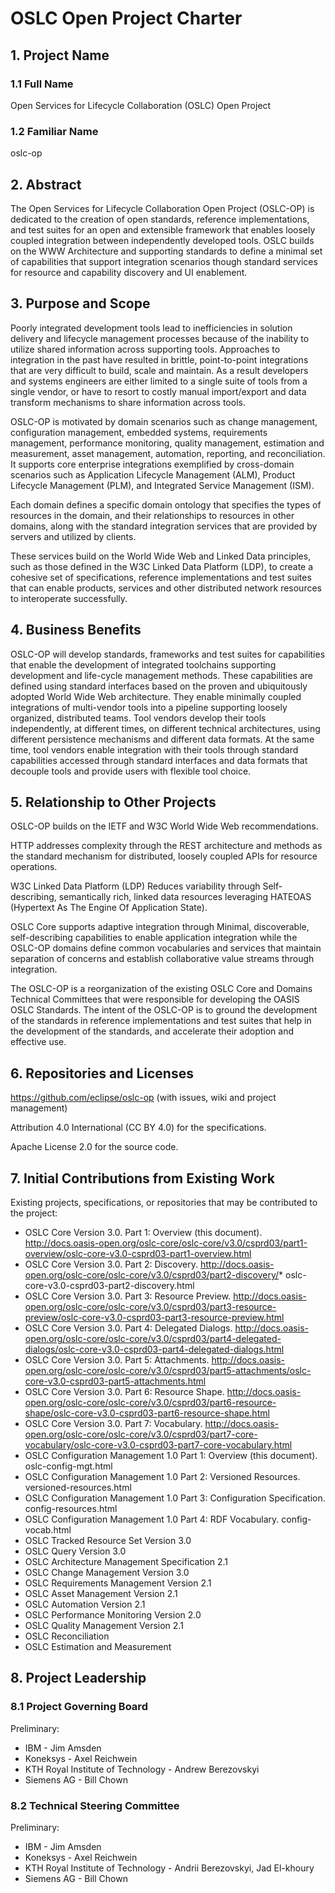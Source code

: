# OSLC Open Project Charter

## 1. Project Name
### 1.1 Full Name
Open Services for Lifecycle Collaboration (OSLC) Open Project


### 1.2 Familiar Name
oslc-op

## 2. Abstract
The Open Services for Lifecycle Collaboration Open Project  (OSLC-OP) is dedicated to the creation of open standards, reference implementations, and test suites for an open and extensible framework that enables loosely coupled integration between independently developed tools. OSLC builds on the WWW Architecture and supporting standards to define a minimal set of capabilities that support integration scenarios though standard services for resource and capability discovery and UI enablement.

## 3. Purpose and Scope
Poorly integrated development tools lead to inefficiencies in solution delivery and lifecycle management processes because of the inability to utilize shared information across supporting tools. Approaches to integration in the past have resulted in brittle, point-to-point integrations that are very difficult to build, scale and maintain. As a result developers and systems engineers are either limited to a single suite of tools from a single vendor, or have to resort to costly manual import/export and data transform mechanisms to share information across tools. 

OSLC-OP is motivated by domain scenarios such as change management, configuration management, embedded systems, requirements management, performance monitoring, quality management, estimation and measurement, asset management, automation, reporting, and reconciliation. It supports core enterprise integrations exemplified by cross-domain scenarios such as Application Lifecycle Management (ALM), Product Lifecycle Management (PLM), and Integrated Service Management (ISM). 

Each domain defines a specific domain ontology that specifies the types of resources in the domain, and their relationships to resources in other domains, along with the standard integration services that are provided by servers and utilized by clients.

These services build on the World Wide Web and Linked Data principles, such as those defined in the W3C Linked Data Platform (LDP), to create a cohesive set of specifications, reference implementations and test suites that can enable products, services and other distributed network resources to interoperate successfully. 


## 4. Business Benefits
OSLC-OP will develop standards, frameworks and test suites for capabilities that enable the development of integrated toolchains supporting development and life-cycle management methods. These capabilities are defined using standard interfaces based on the proven and ubiquitously adopted World Wide Web architecture. They enable minimally coupled integrations of multi-vendor tools into a pipeline supporting loosely organized, distributed teams. Tool vendors develop their tools independently, at different times, on different technical architectures, using different persistence mechanisms and different data formats. At the same time, tool vendors enable integration with their tools through standard capabilities accessed through standard interfaces and data formats that decouple tools and provide users with flexible tool choice.

## 5. Relationship to Other Projects
OSLC-OP builds on the IETF and W3C World Wide Web recommendations. 

HTTP addresses complexity through the REST architecture and methods as the standard mechanism for distributed, loosely coupled APIs for resource operations.

W3C Linked Data Platform (LDP) Reduces variability through Self-describing, semantically rich, linked data resources leveraging HATEOAS  (Hypertext As The Engine Of Application State).

OSLC Core supports adaptive integration through Minimal, discoverable, self-describing capabilities to enable application integration while the OSLC-OP domains define common vocabularies and services that maintain separation of concerns and establish collaborative value streams through integration. 

The OSLC-OP is a reorganization of the existing OSLC Core and Domains Technical Committees that were responsible for developing the OASIS OSLC Standards. The intent of the OSLC-OP is to ground the development of the standards in reference implementations and test suites that help in the development of the standards, and accelerate their adoption and effective use.

## 6. Repositories and Licenses
https://github.com/eclipse/oslc-op (with issues, wiki and project management)

Attribution 4.0 International (CC BY 4.0) for the specifications.

Apache License 2.0 for the source code.


## 7. Initial Contributions from Existing Work

Existing projects, specifications, or repositories that may be contributed to the project:

* OSLC Core Version 3.0. Part 1: Overview (this document). http://docs.oasis-open.org/oslc-core/oslc-core/v3.0/csprd03/part1-overview/oslc-core-v3.0-csprd03-part1-overview.html
* OSLC Core Version 3.0. Part 2: Discovery. http://docs.oasis-open.org/oslc-core/oslc-core/v3.0/csprd03/part2-discovery/* oslc-core-v3.0-csprd03-part2-discovery.html
* OSLC Core Version 3.0. Part 3: Resource Preview. http://docs.oasis-open.org/oslc-core/oslc-core/v3.0/csprd03/part3-resource-preview/oslc-core-v3.0-csprd03-part3-resource-preview.html
* OSLC Core Version 3.0. Part 4: Delegated Dialogs. http://docs.oasis-open.org/oslc-core/oslc-core/v3.0/csprd03/part4-delegated-dialogs/oslc-core-v3.0-csprd03-part4-delegated-dialogs.html
* OSLC Core Version 3.0. Part 5: Attachments. http://docs.oasis-open.org/oslc-core/oslc-core/v3.0/csprd03/part5-attachments/oslc-core-v3.0-csprd03-part5-attachments.html
* OSLC Core Version 3.0. Part 6: Resource Shape. http://docs.oasis-open.org/oslc-core/oslc-core/v3.0/csprd03/part6-resource-shape/oslc-core-v3.0-csprd03-part6-resource-shape.html
* OSLC Core Version 3.0. Part 7: Vocabulary. http://docs.oasis-open.org/oslc-core/oslc-core/v3.0/csprd03/part7-core-vocabulary/oslc-core-v3.0-csprd03-part7-core-vocabulary.html
* OSLC Configuration Management 1.0 Part 1: Overview (this document). oslc-config-mgt.html
* OSLC Configuration Management 1.0 Part 2: Versioned Resources. versioned-resources.html
* OSLC Configuration Management 1.0 Part 3: Configuration Specification. config-resources.html
* OSLC Configuration Management 1.0 Part 4: RDF Vocabulary. config-vocab.html
* OSLC Tracked Resource Set Version 3.0
* OSLC Query Version 3.0
* OSLC Architecture Management Specification 2.1
* OSLC Change Management Version 3.0
* OSLC Requirements Management Version 2.1
* OSLC Asset Management Version 2.1
* OSLC Automation Version 2.1
* OSLC Performance Monitoring Version 2.0
* OSLC Quality Management Version 2.1
* OSLC Reconciliation
* OSLC Estimation and Measurement


## 8. Project Leadership
### 8.1 Project Governing Board

Preliminary:

* IBM - Jim Amsden
* Koneksys - Axel Reichwein
* KTH Royal Institute of Technology - Andrew Berezovskyi
* Siemens AG - Bill Chown

### 8.2 Technical Steering Committee

Preliminary:

* IBM - Jim Amsden
* Koneksys - Axel Reichwein
* KTH Royal Institute of Technology - Andrii Berezovskyi, Jad El-khoury
* Siemens AG - Bill Chown
